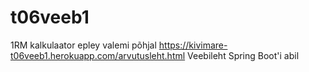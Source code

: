 # t06veeb1
1RM kalkulaator epley valemi põhjal
https://kivimare-t06veeb1.herokuapp.com/arvutusleht.html
Veebileht Spring Boot'i abil
